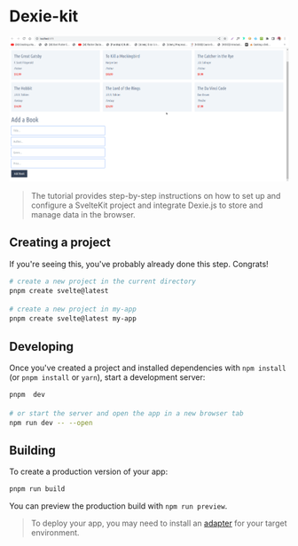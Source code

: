 # Dexie-kit

![dexie-kit](static/dexie-kit-val.gif)

> The tutorial provides step-by-step instructions on how to set up and configure a SvelteKit project and integrate Dexie.js to store and manage data in the browser.

## Creating a project

If you're seeing this, you've probably already done this step. Congrats!

```bash
# create a new project in the current directory
pnpm create svelte@latest

# create a new project in my-app
pnpm create svelte@latest my-app
```

## Developing

Once you've created a project and installed dependencies with `npm install` (or `pnpm install` or `yarn`), start a development server:

```bash
pnpm  dev

# or start the server and open the app in a new browser tab
npm run dev -- --open
```

## Building

To create a production version of your app:

```bash
pnpm run build
```

You can preview the production build with `npm run preview`.

> To deploy your app, you may need to install an [adapter](https://kit.svelte.dev/docs/adapters) for your target environment.
